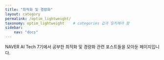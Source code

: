 ```yaml
---
title: "최적화 및 경량화"
layout: category
permalink: /optim_lightweight/
taxonomy: optim_lightweight    # categories 값과 일치해야 함
sidebar:
    nav: "docs"
---
```


NAVER AI Tech 7기에서 공부한 최적화 및 경량화 관련 포스트들을 모아둔 페이지입니다. 